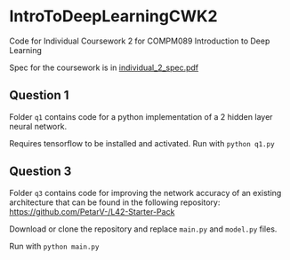 # IntroToDeepLearningCWK2

Code for Individual Coursework 2 for COMPM089 Introduction to Deep Learning

Spec for the coursework is in [individual_2_spec.pdf](individual_2_spec.pdf)

## Question 1

Folder `q1` contains code for a python implementation of a 2 hidden layer neural network.

Requires tensorflow to be installed and activated. Run with `python q1.py`

## Question 3

Folder `q3` contains code for improving the network accuracy of an existing architecture that can be found in the following repository: https://github.com/PetarV-/L42-Starter-Pack

Download or clone the repository and replace `main.py` and `model.py` files.

Run with `python main.py`
